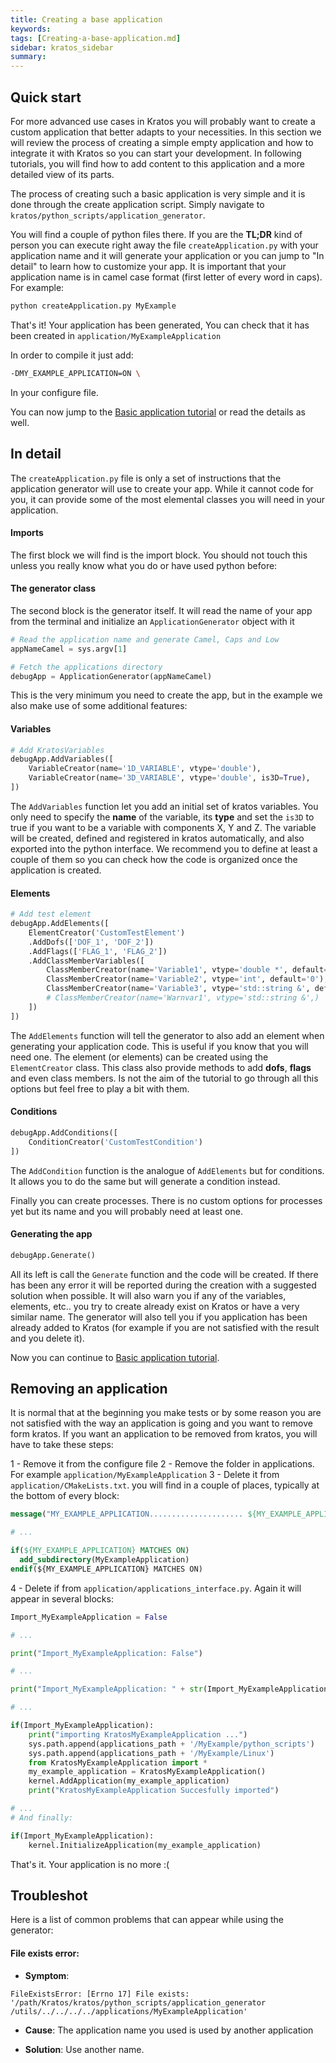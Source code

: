 ```yaml
---
title: Creating a base application
keywords: 
tags: [Creating-a-base-application.md]
sidebar: kratos_sidebar
summary: 
---
```


## Quick start

For more advanced use cases in Kratos you will probably want to create a custom application that better adapts to your necessities. In this section we will review the process of creating a simple empty application and how to integrate it with Kratos so you can start your development. In following tutorials, you will find how to add content to this application and a more detailed view of its parts.

The process of creating such a basic application is very simple and it is done through the create application script. Simply navigate to `kratos/python_scripts/application_generator`.

You will find a couple of python files there. If you are the **TL;DR** kind of person you can execute right away the file `createApplication.py` with your application name and it will generate your application or you can jump to "In detail" to learn how to customize your app. It is important that your application name is in camel case format (first letter of every word in caps). For example:

```bash
python createApplication.py MyExample
```

That's it! Your application has been generated, You can check that it has been created in `application/MyExampleApplication`

In order to compile it just add:

```bash
-DMY_EXAMPLE_APPLICATION=ON \
```

In your configure file.

You can now jump to the [Basic application tutorial](pages/Kratos-For-Dummies:-Stationary-heat-transfer) or read the details as well.

## In detail

The `createApplication.py` file is only a set of instructions that the application generator will use to create your app. While it cannot code for you, it can provide some of the most elemental classes you will need in your application.

#### Imports
The first block we will find is the import block. You should not touch this unless you really know what you do or have used python before:

#### The generator class
The second block is the generator itself. It will read the name of your app from the terminal and initialize an `ApplicationGenerator` object with it

```python
# Read the application name and generate Camel, Caps and Low
appNameCamel = sys.argv[1]

# Fetch the applications directory
debugApp = ApplicationGenerator(appNameCamel)
```

This is the very minimum you need to create the app, but in the example we also make use of some additional features:

#### Variables
```python
# Add KratosVariables
debugApp.AddVariables([
    VariableCreator(name='1D_VARIABLE', vtype='double'),
    VariableCreator(name='3D_VARIABLE', vtype='double', is3D=True),
])
```

The `AddVariables` function let you add an initial set of kratos variables. You only need to specify the **name** of the variable, its **type** and set the `is3D` to true if you want to be a variable with components X, Y and Z. The variable will be created, defined and registered in kratos automatically, and also exported into the python interface. We recommend you to define at least a couple of them so you can check how the code is organized once the application is created.

#### Elements
```python
# Add test element
debugApp.AddElements([
    ElementCreator('CustomTestElement')
    .AddDofs(['DOF_1', 'DOF_2'])
    .AddFlags(['FLAG_1', 'FLAG_2'])
    .AddClassMemberVariables([
        ClassMemberCreator(name='Variable1', vtype='double *', default='nullptr'),
        ClassMemberCreator(name='Variable2', vtype='int', default='0'),
        ClassMemberCreator(name='Variable3', vtype='std::string &', default='0'),
        # ClassMemberCreator(name='Warnvar1', vtype='std::string &',)
    ])
])
```

The `AddElements` function will tell the generator to also add an element when generating your application code. This is useful if you know that you will need one. The element (or elements) can be created using the `ElementCreator` class. This class also provide methods to add **dofs**, **flags** and even class members. Is not the aim of the tutorial to go through all this options but feel free to play a bit with them.

#### Conditions
```python
debugApp.AddConditions([
    ConditionCreator('CustomTestCondition')
])
```

The `AddCondition` function is the analogue of `AddElements` but for conditions. It allows you to do the same but will generate a condition instead.

<!--
#### Processes
```python
debugApp.AddProcesses([
    ProcessCreator('CustomTestProcessAlpha'),
    ProcessCreator('CustomTestProcessDelta')
])
```
-->

Finally you can create processes. There is no custom options for processes yet but its name and you will probably need at least one. 

#### Generating the app
```python
debugApp.Generate()
```

All its left is call the `Generate` function and the code will be created. If there has been any error it will be reported during the creation with a suggested solution when possible. It will also warn you if any of the variables, elements, etc.. you try to create already exist on Kratos or have a very similar name. The generator will also tell you if you application has been already added to Kratos (for example if you are not satisfied with the result and you delete it).

Now you can continue to [Basic application tutorial](www.google.com).

## Removing an application

It is normal that at the beginning you make tests or by some reason you are not satisfied with the way an application is going and you want to remove form kratos. If you want an application to be removed from kratos, you will have to take these steps:

1 - Remove it from the configure file
2 - Remove the folder in applications. For example `application/MyExampleApplication`
3 - Delete it from `application/CMakeLists.txt`. you will find in a couple of places, typically at the bottom of every block:

```CMake
message("MY_EXAMPLE_APPLICATION..................... ${MY_EXAMPLE_APPLICATION}")

# ...

if(${MY_EXAMPLE_APPLICATION} MATCHES ON)
  add_subdirectory(MyExampleApplication)
endif(${MY_EXAMPLE_APPLICATION} MATCHES ON)
```

4 - Delete if from `application/applications_interface.py`. Again it will appear in several blocks:

```python
Import_MyExampleApplication = False

# ...

print("Import_MyExampleApplication: False")

# ...

print("Import_MyExampleApplication: " + str(Import_MyExampleApplication))

# ...

if(Import_MyExampleApplication):
    print("importing KratosMyExampleApplication ...")
    sys.path.append(applications_path + '/MyExample/python_scripts')
    sys.path.append(applications_path + '/MyExample/Linux')
    from KratosMyExampleApplication import *
    my_example_application = KratosMyExampleApplication()
    kernel.AddApplication(my_example_application)
    print("KratosMyExampleApplication Succesfully imported")

# ... 
# And finally:

if(Import_MyExampleApplication):
    kernel.InitializeApplication(my_example_application)

```

That's it. Your application is no more :(

## Troubleshot

Here is a list of common problems that can appear while using the generator:

#### File exists error:

- **Symptom**:
```
FileExistsError: [Errno 17] File exists: '/path/Kratos/kratos/python_scripts/application_generator
/utils/../../../../applications/MyExampleApplication'
```
- **Cause**: 
The application name you used is used by another application

- **Solution**: 
Use another name.
